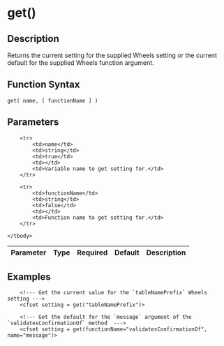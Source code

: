# get()

## Description
Returns the current setting for the supplied Wheels setting or the current default for the supplied Wheels function argument.

## Function Syntax
	get( name, [ functionName ] )


## Parameters
<table>
	<thead>
		<tr>
			<th>Parameter</th>
			<th>Type</th>
			<th>Required</th>
			<th>Default</th>
			<th>Description</th>
		</tr>
	</thead>
	<tbody>
		
		<tr>
			<td>name</td>
			<td>string</td>
			<td>true</td>
			<td></td>
			<td>Variable name to get setting for.</td>
		</tr>
		
		<tr>
			<td>functionName</td>
			<td>string</td>
			<td>false</td>
			<td></td>
			<td>Function name to get setting for.</td>
		</tr>
		
	</tbody>
</table>


## Examples
	
		<!--- Get the current value for the `tableNamePrefix` Wheels setting --->
		<cfset setting = get("tableNamePrefix")>

		<!--- Get the default for the `message` argument of the `validatesConfirmationOf` method  --->
		<cfset setting = get(functionName="validatesConfirmationOf", name="message")>
